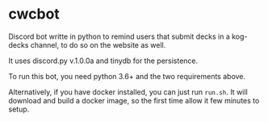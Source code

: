 # cwcbot

Discord bot writte in python to remind users that submit decks in a kog-decks channel, to do so on the website as well.

It uses discord.py v.1.0.0a and tinydb for the persistence.

To run this bot, you need python 3.6+ and the two requirements above.

Alternatively, if you have docker installed, you can just run `run.sh`. It will download and build a docker image, so the first time allow it few minutes to setup.